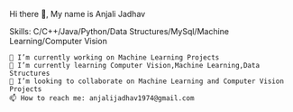 Hi there 👋, My name is Anjali Jadhav

Skills: C/C++/Java/Python/Data Structures/MySql/Machine Learning/Computer Vision

    🔭 I’m currently working on Machine Learning Projects
    🌱 I’m currently learning Computer Vision,Machine Learning,Data Structures
    👯 I’m looking to collaborate on Machine Learning and Computer Vision Projects
    📫 How to reach me: anjalijadhav1974@gmail.com
